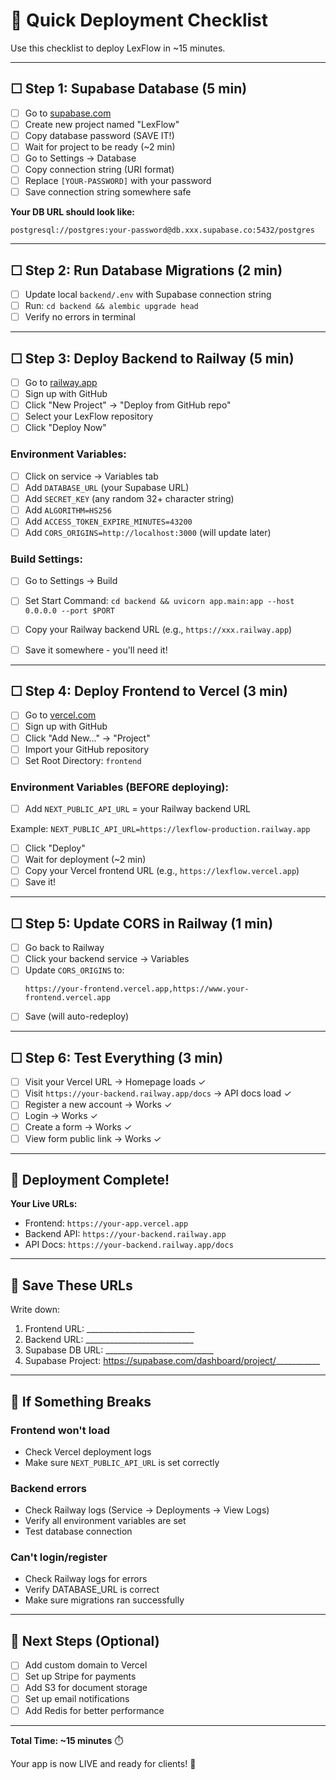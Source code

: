 # 🚀 Quick Deployment Checklist

Use this checklist to deploy LexFlow in ~15 minutes.

---

## ☐ Step 1: Supabase Database (5 min)

- [ ] Go to [supabase.com](https://supabase.com)
- [ ] Create new project named "LexFlow"
- [ ] Copy database password (SAVE IT!)
- [ ] Wait for project to be ready (~2 min)
- [ ] Go to Settings → Database
- [ ] Copy connection string (URI format)
- [ ] Replace `[YOUR-PASSWORD]` with your password
- [ ] Save connection string somewhere safe

**Your DB URL should look like:**
```
postgresql://postgres:your-password@db.xxx.supabase.co:5432/postgres
```

---

## ☐ Step 2: Run Database Migrations (2 min)

- [ ] Update local `backend/.env` with Supabase connection string
- [ ] Run: `cd backend && alembic upgrade head`
- [ ] Verify no errors in terminal

---

## ☐ Step 3: Deploy Backend to Railway (5 min)

- [ ] Go to [railway.app](https://railway.app)
- [ ] Sign up with GitHub
- [ ] Click "New Project" → "Deploy from GitHub repo"
- [ ] Select your LexFlow repository
- [ ] Click "Deploy Now"

### Environment Variables:
- [ ] Click on service → Variables tab
- [ ] Add `DATABASE_URL` (your Supabase URL)
- [ ] Add `SECRET_KEY` (any random 32+ character string)
- [ ] Add `ALGORITHM=HS256`
- [ ] Add `ACCESS_TOKEN_EXPIRE_MINUTES=43200`
- [ ] Add `CORS_ORIGINS=http://localhost:3000` (will update later)

### Build Settings:
- [ ] Go to Settings → Build
- [ ] Set Start Command: `cd backend && uvicorn app.main:app --host 0.0.0.0 --port $PORT`

- [ ] Copy your Railway backend URL (e.g., `https://xxx.railway.app`)
- [ ] Save it somewhere - you'll need it!

---

## ☐ Step 4: Deploy Frontend to Vercel (3 min)

- [ ] Go to [vercel.com](https://vercel.com)
- [ ] Sign up with GitHub
- [ ] Click "Add New..." → "Project"
- [ ] Import your GitHub repository
- [ ] Set Root Directory: `frontend`

### Environment Variables (BEFORE deploying):
- [ ] Add `NEXT_PUBLIC_API_URL` = your Railway backend URL

Example: `NEXT_PUBLIC_API_URL=https://lexflow-production.railway.app`

- [ ] Click "Deploy"
- [ ] Wait for deployment (~2 min)
- [ ] Copy your Vercel frontend URL (e.g., `https://lexflow.vercel.app`)
- [ ] Save it!

---

## ☐ Step 5: Update CORS in Railway (1 min)

- [ ] Go back to Railway
- [ ] Click your backend service → Variables
- [ ] Update `CORS_ORIGINS` to:
  ```
  https://your-frontend.vercel.app,https://www.your-frontend.vercel.app
  ```
- [ ] Save (will auto-redeploy)

---

## ☐ Step 6: Test Everything (3 min)

- [ ] Visit your Vercel URL → Homepage loads ✓
- [ ] Visit `https://your-backend.railway.app/docs` → API docs load ✓
- [ ] Register a new account → Works ✓
- [ ] Login → Works ✓
- [ ] Create a form → Works ✓
- [ ] View form public link → Works ✓

---

## 🎉 Deployment Complete!

**Your Live URLs:**
- Frontend: `https://your-app.vercel.app`
- Backend API: `https://your-backend.railway.app`
- API Docs: `https://your-backend.railway.app/docs`

---

## 📝 Save These URLs

Write down:
1. Frontend URL: ___________________________
2. Backend URL: ___________________________
3. Supabase DB URL: ___________________________
4. Supabase Project: https://supabase.com/dashboard/project/___________

---

## 🐛 If Something Breaks

### Frontend won't load
- Check Vercel deployment logs
- Make sure `NEXT_PUBLIC_API_URL` is set correctly

### Backend errors
- Check Railway logs (Service → Deployments → View Logs)
- Verify all environment variables are set
- Test database connection

### Can't login/register
- Check Railway logs for errors
- Verify DATABASE_URL is correct
- Make sure migrations ran successfully

---

## 🎯 Next Steps (Optional)

- [ ] Add custom domain to Vercel
- [ ] Set up Stripe for payments
- [ ] Add S3 for document storage
- [ ] Set up email notifications
- [ ] Add Redis for better performance

---

**Total Time: ~15 minutes** ⏱️

Your app is now LIVE and ready for clients! 🚀
